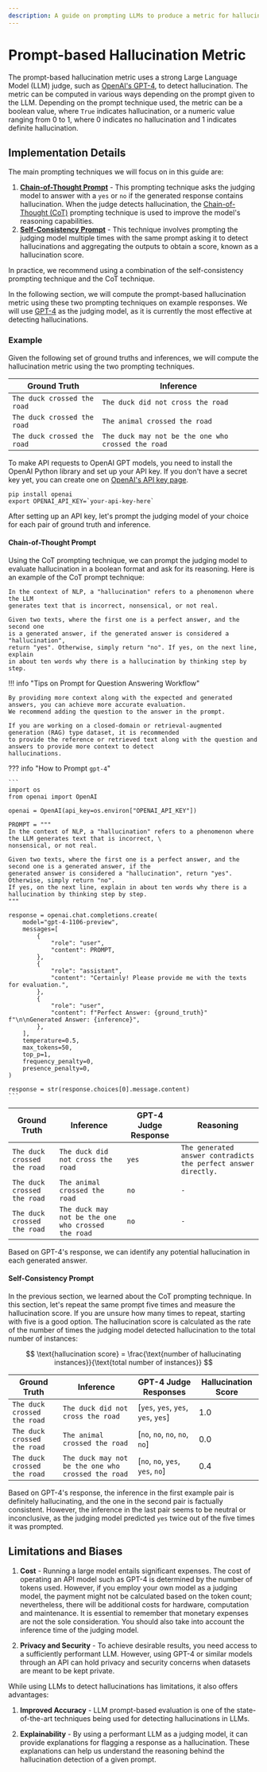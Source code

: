 ```yaml
---
description: A guide on prompting LLMs to produce a metric for hallucinations
---
```


# Prompt-based Hallucination Metric

The prompt-based hallucination metric uses a strong Large Language Model (LLM) judge, such as
[OpenAI's GPT-4](https://openai.com/gpt-4), to detect hallucination. The metric can be computed in various ways
depending on the prompt given to the LLM. Depending on the prompt technique used, the metric can be a boolean value,
where `True` indicates hallucination, or a numeric value ranging from 0 to 1, where 0 indicates no hallucination
and 1 indicates definite hallucination.

## Implementation Details

The main prompting techniques we will focus on in this guide are:

1. [**Chain-of-Thought Prompt**](#chain-of-thought-prompt) - This prompting technique asks the judging model to answer
with a `yes` or `no` if the generated response contains hallucination. When the judge detects hallucination, the
[Chain-of-Thought (CoT)](https://www.promptingguide.ai/techniques/cot) prompting technique is used to improve the
model's reasoning capabilities.
2. [**Self-Consistency Prompt**](#self-consistency-prompt) - This technique involves prompting the judging model
multiple times with the same prompt asking it to detect hallucinations and aggregating the outputs to obtain a score,
known as a hallucination score.

In practice, we recommend using a combination of the self-consistency prompting technique and the CoT technique.

In the following section, we will compute the prompt-based hallucination metric using these two
prompting techniques on example responses. We will use [GPT-4](https://openai.com/gpt-4) as the judging model, as it
is currently the most effective at detecting hallucinations.

### Example

Given the following set of ground truths and inferences, we will compute the hallucination metric using the two
prompting techniques.

| Ground Truth | Inference |
| --- | --- |
| `The duck crossed the road` | `The duck did not cross the road` |
| `The duck crossed the road` | `The animal crossed the road` |
| `The duck crossed the road` | `The duck may not be the one who crossed the road` |

To make API requests to OpenAI GPT models, you need to install the OpenAI Python library and set up your API key. If you
don't have a secret key yet, you can create one on [OpenAI's API key page](https://platform.openai.com/account/api-keys).

```
pip install openai
export OPENAI_API_KEY=`your-api-key-here`
```

After setting up an API key, let's prompt the judging model of your choice for each pair of ground truth and inference.

#### Chain-of-Thought Prompt

Using the CoT prompting technique, we can prompt the judging model to evaluate hallucination in a boolean format and
ask for its reasoning. Here is an example of the CoT prompt technique:

```
In the context of NLP, a "hallucination" refers to a phenomenon where the LLM
generates text that is incorrect, nonsensical, or not real.

Given two texts, where the first one is a perfect answer, and the second one
is a generated answer, if the generated answer is considered a "hallucination",
return "yes". Otherwise, simply return "no". If yes, on the next line, explain
in about ten words why there is a hallucination by thinking step by step.
```

!!! info "Tips on Prompt for Question Answering Workflow"

    By providing more context along with the expected and generated answers, you can achieve more accurate evaluation.
    We recommend adding the question to the answer in the prompt.

    If you are working on a closed-domain or retrieval-augmented generation (RAG) type dataset, it is recommended
    to provide the reference or retrieved text along with the question and answers to provide more context to detect
    hallucinations.

??? info "How to Prompt `gpt-4`"

    ```
    import os
    from openai import OpenAI

    openai = OpenAI(api_key=os.environ["OPENAI_API_KEY"])

    PROMPT = """
    In the context of NLP, a "hallucination" refers to a phenomenon where the LLM generates text that is incorrect, \
    nonsensical, or not real.

    Given two texts, where the first one is a perfect answer, and the second one is a generated answer, if the
    generated answer is considered a "hallucination", return "yes". Otherwise, simply return "no".
    If yes, on the next line, explain in about ten words why there is a hallucination by thinking step by step.
    """

    response = openai.chat.completions.create(
        model="gpt-4-1106-preview",
        messages=[
            {
                "role": "user",
                "content": PROMPT,
            },
            {
                "role": "assistant",
                "content": "Certainly! Please provide me with the texts for evaluation.",
            },
            {
                "role": "user",
                "content": f"Perfect Answer: {ground_truth}" f"\n\nGenerated Answer: {inference}",
            },
        ],
        temperature=0.5,
        max_tokens=50,
        top_p=1,
        frequency_penalty=0,
        presence_penalty=0,
    )

    response = str(response.choices[0].message.content)
    ```

| Ground Truth | Inference | GPT-4 Judge Response | Reasoning |
| --- | --- | --- | --- |
| `The duck crossed the road` | `The duck did not cross the road` | `yes` | `The generated answer contradicts the perfect answer directly.` |
| `The duck crossed the road` | `The animal crossed the road` | `no` | `-` |
| `The duck crossed the road` | `The duck may not be the one who crossed the road` | `no` | `-` |

Based on GPT-4's response, we can identify any potential hallucination in each generated answer.

#### Self-Consistency Prompt

In the previous section, we learned about the CoT prompting technique. In this section, let's repeat the same prompt
five times and measure the hallucination score. If you are unsure how many times to repeat, starting with five is a good
option. The hallucination score is calculated as the rate of the number of times the judging model detected
hallucination to the total number of instances:

$$
\text{hallucination score} = \frac{\text{number of hallucinating instances}}{\text{total number of instances}}
$$

| Ground Truth | Inference | GPT-4 Judge Responses | Hallucination Score |
| --- | --- | --- | --- |
| `The duck crossed the road` | `The duck did not cross the road` | [`yes`, `yes`, `yes`, `yes`, `yes`] | 1.0 |
| `The duck crossed the road` | `The animal crossed the road` | [`no`, `no`, `no`, `no`, `no`] | 0.0 |
| `The duck crossed the road` | `The duck may not be the one who crossed the road` | [`no`, `no`, `yes`, `yes`, `no`] | 0.4 |

Based on GPT-4's response, the inference in the first example pair is definitely hallucinating, and the one in the
second pair is factually consistent. However, the inference in the last pair seems to be neutral or inconclusive, as the
judging model predicted `yes` twice out of the five times it was prompted.

## Limitations and Biases

1. **Cost** - Running a large model entails significant expenses. The cost of operating an API model such as GPT-4 is
determined by the number of tokens used. However, if you employ your own model as a judging model, the payment might not
be calculated based on the token count; nevertheless, there will be additional costs for hardware, computation and
maintenance. It is essential to remember that monetary expenses are not the sole consideration. You should also take
into account the inference time of the judging model.

2. **Privacy and Security** - To achieve desirable results, you need access to a sufficiently performant LLM. However,
using GPT-4 or similar models through an API can hold privacy and security concerns when datasets are meant to be kept
private.

While using LLMs to detect hallucinations has limitations, it also offers advantages:

1. **Improved Accuracy** - LLM prompt-based evaluation is one of the state-of-the-art techniques being used for
detecting hallucinations in LLMs.

2. **Explainability** - By using a performant LLM as a judging model, it can provide explanations for flagging a
response as a hallucination. These explanations can help us understand the reasoning behind the hallucination detection
of a given prompt.
